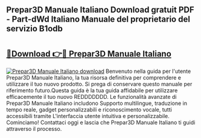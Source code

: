 ## Prepar3D Manuale Italiano Download gratuit PDF - Part-dWd Italiano Manuale del proprietario del servizio B1odb

# <h2><a href="http://dffctq4.blite.top/?on=Prepar3D+Manuale+Italiano">🔗Download 👉🔴 Prepar3D Manuale Italiano</a></h2>

[![Prepar3D Manuale Italiano download](https://i.imgur.com/lujVjoI.png)](http://dffctq4.blite.top/?on=Prepar3D+Manuale+Italiano)
Benvenuto nella guida per l'utente Prepar3D Manuale Italiano, la tua risorsa definitiva per comprendere e utilizzare il tuo nuovo prodotto. Si prega di conservare questo manuale per riferimento futuro.Questa guida è la tua guida affidabile per utilizzare efficacemente il tuo nuovo REDDDDDDD. Le funzionalità avanzate di Prepar3D Manuale Italiano includono Supporto multilingue, traduzione in tempo reale, gadget personalizzabili e riconoscimento vocale, tutti accessibili tramite L'interfaccia utente intuitiva e personalizzabile. Cominciamo! Contattaci oggi e lascia che Prepar3D Manuale Italiano ti guidi attraverso il processo.

